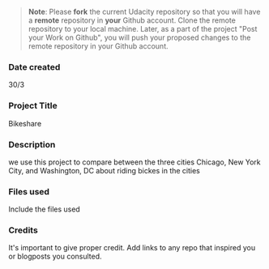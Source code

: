 >**Note**: Please **fork** the current Udacity repository so that you will have a **remote** repository in **your** Github account. Clone the remote repository to your local machine. Later, as a part of the project "Post your Work on Github", you will push your proposed changes to the remote repository in your Github account.

### Date created
30/3

### Project Title
Bikeshare

### Description
we use this project to compare between the three cities Chicago, New York City, and Washington, DC about riding bickes in the cities

### Files used
Include the files used

### Credits
It's important to give proper credit. Add links to any repo that inspired you or blogposts you consulted.

